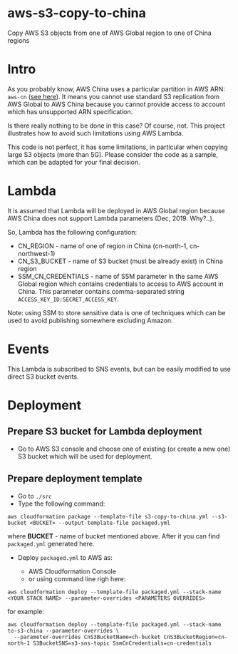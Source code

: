 # aws-s3-copy-to-china
Copy AWS S3 objects from one of AWS Global region to one of China regions

# Intro
As you probably know, AWS China uses a particular partition in AWS ARN: `aws-cn` ([see here](https://docs.amazonaws.cn/en_us/general/latest/gr/aws-arns-and-namespaces.html)).
It means you cannot use standard S3 replication from AWS Global to AWS China because
you cannot provide access to account which has unsupported ARN specification.

Is there really nothing to be done in this case? Of course, not. This project illustrates how to avoid such limitations using AWS Lambda.

This code is not perfect, it has some limitations, in particular when copying large S3 objects (more than 5G).
Please consider the code as a sample, which can be adapted for your final decision.

# Lambda
It is assumed that Lambda will be deployed in AWS Global region because AWS China does not support
Lambda parameters (Dec, 2019. Why?..).

So, Lambda has the following configuration:
* CN_REGION - name of one of region in China (cn-north-1, cn-northwest-1)
* CN_S3_BUCKET - name of S3 bucket (must be already exist) in China region
* SSM_CN_CREDENTIALS - name of SSM parameter in the same AWS Global region which contains credentials to access to AWS account in China.
This parameter contains comma-separated string `ACCESS_KEY_ID:SECRET_ACCESS_KEY`. 

Note: using SSM to store sensitive data is one of techniques which can be used to avoid publishing somewhere excluding Amazon.

# Events
This Lambda is subscribed to SNS events, but can be easily modified to use direct S3 bucket events.

# Deployment

## Prepare S3 bucket for Lambda deployment
* Go to AWS S3 console and choose one of existing (or create a new one) S3 bucket which will be used for deployment.

## Prepare deployment template
* Go to `./src`
* Type the following command:
```
aws cloudformation package --template-file s3-copy-to-china.yml --s3-bucket <BUCKET> --output-template-file packaged.yml
```

where **BUCKET** - name of bucket mentioned above. After it you can find `packaged.yml` generated here.

* Deploy `packaged.yml` to AWS as:

   * AWS Cloudformation Console
   * or using command line righ here:

```
aws cloudformation deploy --template-file packaged.yml --stack-name <YOUR STACK NAME> --parameter-overrides <PARAMETERS OVERRIDES>
```
for example:
```
aws cloudformation deploy --template-file packaged.yml --stack-name to-s3-china --parameter-overrides \
  --parameter-overrides CnS3BucketName=ch-bucket CnS3BucketRegion=cn-north-1 S3BucketSNS=s3-sns-topic SsmCnCredentials=cn-credentials
```







